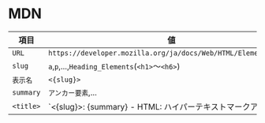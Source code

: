 # MDN

項目|値
----|--
`URL`|`https://developer.mozilla.org/ja/docs/Web/HTML/Element/{slug}`
`slug`|`a`,`p`,...,`Heading_Elements`(`<h1>`〜`<h6>`)
`表示名`|`<{slug}>`
`summary`|`アンカー要素`,...
`<title>`|`<{slug}>: {summary} - HTML: ハイパーテキストマークアップ言語 | MDN`

